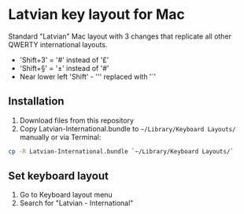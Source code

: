 # Latvian key layout for Mac

Standard "Latvian" Mac layout with 3 changes that replicate all other
QWERTY international layouts.

- 'Shift+3' = '#' instead of '£'
- 'Shift+§' = '±' instead of '#' 
- Near lower left 'Shift' - ''' replaced with '`'

## Installation

1. Download files from this repository
2. Copy Latvian-International.bundle to `~/Library/Keyboard Layouts/`
manually or via Terminal:

```zsh
cp -R Latvian-International.bundle `~/Library/Keyboard Layouts/`
```

## Set keyboard layout

1. Go to Keyboard layout menu
2. Search for "Latvian - International"
